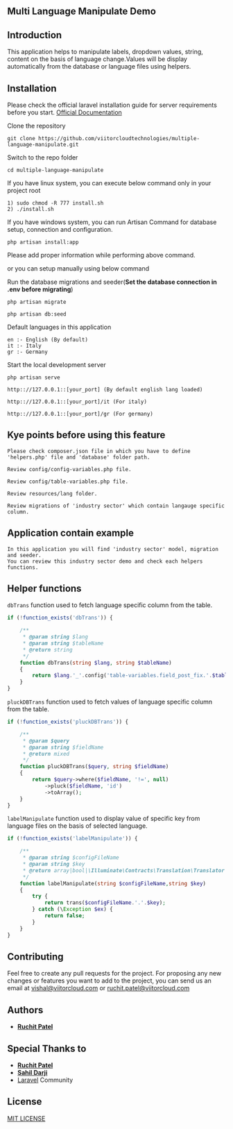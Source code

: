 

## Multi Language Manipulate Demo

## Introduction
This application helps to manipulate labels, dropdown values, string, content on the basis of language change.Values will be display automatically from the database or language files using helpers. 

## Installation

Please check the official laravel installation guide for server requirements before you start. [Official Documentation](https://laravel.com/docs/5.6/installation#installation)

Clone the repository

    git clone https://github.com/viitorcloudtechnologies/multiple-language-manipulate.git
    
Switch to the repo folder

    cd multiple-language-manipulate
    
If you have linux system, you can execute below command only in your project root
    
    1) sudo chmod -R 777 install.sh
    2) ./install.sh
    
If you have windows system, you can run Artisan Command for database setup, connection and configuration.
    
    php artisan install:app
    
Please add proper information while performing above command.

or you can setup manually using below command

Run the database migrations and seeder(**Set the database connection in .env before migrating**)

    php artisan migrate
    
    php artisan db:seed

Default languages in this application
    
    en :- English (By default)
    it :- Italy
    gr :- Germany

Start the local development server

    php artisan serve
    
    http:://127.0.0.1::[your_port] (By default english lang loaded)
    
    http:://127.0.0.1::[your_port]/it (For italy)
    
    http:://127.0.0.1::[your_port]/gr (For germany)
    
   
## Kye points before using this feature
    
    Please check composer.json file in which you have to define 'helpers.php' file and 'database' folder path.
    
    Review config/config-variables.php file.
    
    Review config/table-variables.php file.
    
    Review resources/lang folder.
    
    Review migrations of 'industry sector' which contain langauge specific column. 

## Application contain example
```
In this application you will find 'industry sector' model, migration and seeder.
You can review this industry sector demo and check each helpers functions.
```
## Helper functions

`dbTrans` function used to fetch language specific column from the table.
    
```php
if (!function_exists('dbTrans')) {

    /**
     * @param string $lang
     * @param string $tableName
     * @return string
     */
    function dbTrans(string $lang, string $tableName)
    {
        return $lang.'_'.config('table-variables.field_post_fix.'.$tableName);
    }
}
```

`pluckDBTrans` function used to fetch values of language specific column from the table.
    
```php
if (!function_exists('pluckDBTrans')) {

    /**
     * @param $query
     * @param string $fieldName
     * @return mixed
     */
    function pluckDBTrans($query, string $fieldName)
    {
        return $query->where($fieldName, '!=', null)
            ->pluck($fieldName, 'id')
            ->toArray();
    }
}
```

`labelManipulate` function used to display value of specific key from language files on the basis of selected language.
    
```php
if (!function_exists('labelManipulate')) {

    /**
     * @param string $configFileName
     * @param string $key
     * @return array|bool|\Illuminate\Contracts\Translation\Translator|null|string
     */
    function labelManipulate(string $configFileName,string $key)
    {
        try {
            return trans($configFileName.'.'.$key);
        } catch (\Exception $ex) {
            return false;
        }
    }
}
```

## Contributing
Feel free to create any pull requests for the project. For proposing any new changes or features you want to add to the project, you can send us an email at vishal@viitorcloud.com or ruchit.patel@viitorcloud.com

## Authors
* [**Ruchit Patel**](https://github.com/ruchit-viitorcloud)

## Special Thanks to
* [**Ruchit Patel**](https://github.com/ruchit-viitorcloud)
* [**Sahil Darji**](https://github.com/vc-sahil)
* [Laravel](https://laravel.com) Community

## License
[MIT LICENSE](https://github.com/viitorcloudtechnologies/multiple-language-manipulate/blob/master/LICENSE)
